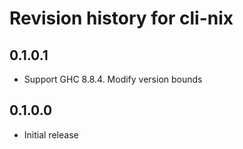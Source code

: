 # Revision history for cli-nix

## 0.1.0.1

* Support GHC 8.8.4. Modify version bounds

## 0.1.0.0
* Initial release
